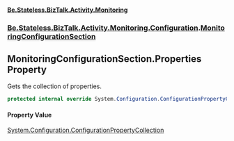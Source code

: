 #### [Be.Stateless.BizTalk.Activity.Monitoring](README.md 'README')
### [Be.Stateless.BizTalk.Activity.Monitoring.Configuration](Be.Stateless.BizTalk.Activity.Monitoring.Configuration.md 'Be.Stateless.BizTalk.Activity.Monitoring.Configuration').[MonitoringConfigurationSection](MonitoringConfigurationSection.md 'Be.Stateless.BizTalk.Activity.Monitoring.Configuration.MonitoringConfigurationSection')

## MonitoringConfigurationSection.Properties Property

Gets the collection of properties.

```csharp
protected internal override System.Configuration.ConfigurationPropertyCollection Properties { get; }
```

#### Property Value
[System.Configuration.ConfigurationPropertyCollection](https://docs.microsoft.com/en-us/dotnet/api/System.Configuration.ConfigurationPropertyCollection 'System.Configuration.ConfigurationPropertyCollection')